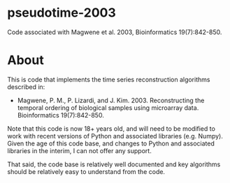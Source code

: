 # pseudotime-2003

Code associated with Magwene et al. 2003, Bioinformatics 19(7):842-850.


# About

This is code that implements the time series reconstruction algorithms described in:

*  Magwene, P. M., P. Lizardi, and J. Kim. 2003. Reconstructing the temporal ordering of biological samples using microarray data. Bioinformatics 19(7):842-850.

Note that this code is now 18+ years old, and will need to be modified to work with recent versions of Python and associated libraries (e.g. Numpy).  Given the age of this code base, and changes to Python and associated libraries in the interim, I can not offer any support.

That said, the code base is relatively well documented and key algorithms should be relatively easy to understand from the code.

